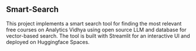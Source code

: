 ## Smart-Search
This project implements a smart search tool for finding the most relevant free courses on Analytics Vidhya using open source LLM and database for vector-based search. The tool is built with Streamlit for an interactive UI and deployed on Huggingface Spaces.
